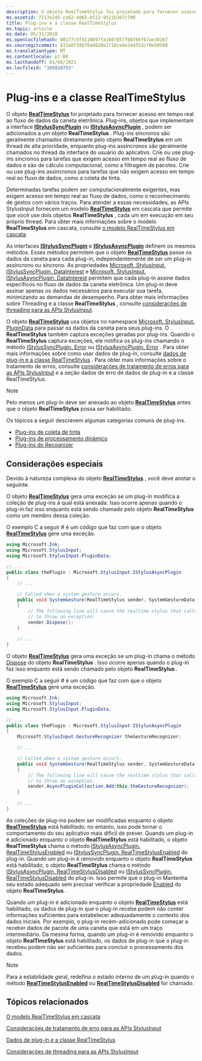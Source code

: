```yaml
---
description: O objeto RealTimeStylus foi projetado para fornecer acesso em tempo real ao fluxo de dados da caneta eletrônica.
ms.assetid: 7217e2d5-ca62-4d65-bf22-9511b367c798
title: Plug-ins e a classe RealTimeStylus
ms.topic: article
ms.date: 05/31/2018
ms.openlocfilehash: 08177c5f4110897fa1887857788766f67ae38167
ms.sourcegitcommit: 831e8f3db78ab820e1710cede244553c70e50500
ms.translationtype: MT
ms.contentlocale: pt-BR
ms.lasthandoff: 01/08/2021
ms.locfileid: "105810755"
---
```

# <a name="plug-ins-and-the-realtimestylus-class"></a>Plug-ins e a classe RealTimeStylus

O objeto [**RealTimeStylus**](realtimestylus-class.md) foi projetado para fornecer acesso em tempo real ao fluxo de dados da caneta eletrônica. Plug-ins, objetos que implementam a interface [**IStylusSyncPlugin**](/windows/win32/api/rtscom/nn-rtscom-istylussyncplugin) ou [**IStylusAsyncPlugin**](/windows/win32/api/rtscom/nn-rtscom-istylusasyncplugin) , podem ser adicionados a um objeto **RealTimeStylus** . Plug-ins síncronos são geralmente chamados diretamente pelo objeto **RealTimeStylus** em um thread de alta prioridade, enquanto plug-ins assíncronos são geralmente chamados no thread da interface do usuário do aplicativo. Crie ou use plug-ins síncronos para tarefas que exigem acesso em tempo real ao fluxo de dados e são de cálculo computacional, como a filtragem de pacotes. Crie ou use plug-ins assíncronos para tarefas que não exigem acesso em tempo real ao fluxo de dados, como a coleta de tinta.

Determinadas tarefas podem ser computacionalmente exigentes, mas exigem acesso em tempo real ao fluxo de dados, como o reconhecimento de gestos com vários traços. Para atender a essas necessidades, as APIs StylusInput fornecem um modelo [**RealTimeStylus**](realtimestylus-class.md) em cascata que permite que você use dois objetos **RealTimeStylus** , cada um em execução em seu próprio thread. Para obter mais informações sobre o modelo **RealTimeStylus** em cascata, consulte [o modelo RealTimeStylus em cascata](the-cascaded-realtimestylus-model.md).

As interfaces [**IStylusSyncPlugin**](/windows/win32/api/rtscom/nn-rtscom-istylussyncplugin) e [**IStylusAsyncPlugin**](/windows/win32/api/rtscom/nn-rtscom-istylusasyncplugin) definem os mesmos métodos. Esses métodos permitem que o objeto [**RealTimeStylus**](realtimestylus-class.md) passe os dados da caneta para cada plug-in, independentemente de ser um plug-in assíncrono ou síncrono. As propriedades [Microsoft. StylusInput. IStylusSyncPlugin. DataInterest](/previous-versions/ms824752(v=msdn.10)) e [Microsoft. StylusInput. IStylusAsyncPlugin. DataInterest](/previous-versions/ms824769(v=msdn.10)) permitem que cada plug-in assine dados específicos no fluxo de dados da caneta eletrônica. Um plug-in deve assinar apenas os dados necessários para executar sua tarefa, minimizando as demandas de desempenho. Para obter mais informações sobre Threading e a classe **RealTimeStylus** , consulte [considerações de threading para as APIs StylusInput](threading-considerations-for-the-stylusinput-apis.md).

O objeto [**RealTimeStylus**](realtimestylus-class.md) usa objetos no namespace [Microsoft. StylusInput. PluginData](/previous-versions/ms823992(v=msdn.10)) para passar os dados da caneta para seus plug-ins. O **RealTimeStylus** também captura exceções geradas por plug-ins. Quando o **RealTimeStylus** captura exceções, ele notifica os plug-ins chamando o método [IStylusSyncPlugin. Error](/previous-versions/ms824754(v=msdn.10)) ou [IStylusAsyncPlugin. Error](/previous-versions/ms824771(v=msdn.10)) . Para obter mais informações sobre como usar dados de plug-in, consulte [dados de plug-in e a classe RealTimeStylus](plug-in-data-and-the-realtimestylus-class.md) . Para obter mais informações sobre o tratamento de erros, consulte [considerações de tratamento de erros para as APIs StylusInput](error-handling-considerations-for-the-stylusinput-apis.md) e a seção dados de erro de dados de plug-in e a classe RealTimeStylus.

> [!Note]  
> Pelo menos um plug-in deve ser anexado ao objeto [**RealTimeStylus**](realtimestylus-class.md) antes que o objeto **RealTimeStylus** possa ser habilitado.

 

Os tópicos a seguir descrevem algumas categorias comuns de plug-ins.

-   [Plug-ins de coleta de tinta](ink-collection-plug-ins.md)
-   [Plug-ins de processamento dinâmico](dynamic-renderer-plug-ins.md)
-   [Plug-ins do Recognizer](recognizer-plug-ins.md)

## <a name="special-considerations"></a>Considerações especiais

Devido à natureza complexa do objeto [**RealTimeStylus**](realtimestylus-class.md) , você deve anotar o seguinte.

O objeto [**RealTimeStylus**](realtimestylus-class.md) gera uma exceção se um plug-in modifica a coleção de plug-ins à qual está anexada. Isso ocorre apenas quando o plug-in faz isso enquanto está sendo chamado pelo objeto **RealTimeStylus** como um membro dessa coleção.

O exemplo C a seguir \# é um código que faz com que o objeto [**RealTimeStylus**](realtimestylus-class.md) gere uma exceção.


```csharp
using Microsoft.Ink;
using Microsoft.StylusInput;
using Microsoft.StylusInput.PluginData;

// ...
public class thePlugin : Microsoft.StylusInput.IStylusAsyncPlugin
{
    // ...

    // Called when a system gesture occurs.
    public void SystemGesture(RealTimeStylus sender, SystemGestureData data)
    {
        // The following line will cause the realtime stylus that calls this method
        // to throw an exception.
        sender.Dispose();
    }
    
    // ...
}
```



O objeto [**RealTimeStylus**](realtimestylus-class.md) gera uma exceção se um plug-in chama o método [Dispose](/previous-versions/ms825891(v=msdn.10)) do objeto **RealTimeStylus** . Isso ocorre apenas quando o plug-in faz isso enquanto está sendo chamado pelo objeto **RealTimeStylus** .

O exemplo C a seguir \# é um código que faz com que o objeto [**RealTimeStylus**](realtimestylus-class.md) gere uma exceção.


```csharp
using Microsoft.Ink;
using Microsoft.StylusInput;
using Microsoft.StylusInput.PluginData;

// ...
public class thePlugin : Microsoft.StylusInput.IStylusAsyncPlugin
{
    Microsoft.StylusInput.GestureRecognizer theGestureRecognizer;

    // ...

    // Called when a system gesture occurs.
    public void SystemGesture(RealTimeStylus sender, SystemGestureData data)
    {
        // The following line will cause the realtime stylus that calls this method
        // to throw an exception.
        sender.AsyncPluginCollection.Add(this.theGestureRecognizer);
    }
    
    // ...
}
```



As coleções de plug-ins podem ser modificadas enquanto o objeto [**RealTimeStylus**](realtimestylus-class.md) está habilitado; no entanto, isso pode tornar o comportamento do seu aplicativo mais difícil de prever. Quando um plug-in é adicionado enquanto o objeto **RealTimeStylus** está habilitado, o objeto **RealTimeStylus** chama o método [IStylusAsyncPlugin. RealTimeStylusEnabled](/previous-versions/ms824775(v=msdn.10)) ou [IStylusSyncPlugin. RealTimeStylusEnabled](/previous-versions/ms824758(v=msdn.10)) do plug-in. Quando um plug-in é removido enquanto o objeto **RealTimeStylus** está habilitado, o objeto **RealTimeStylus** chama o método [IStylusAsyncPlugin. RealTimeStylusDisabled](/previous-versions/ms824774(v=msdn.10)) ou [IStylusSyncPlugin. RealTimeStylusDisabled](/previous-versions/ms824757(v=msdn.10)) do plug-in. Isso permite que o plug-in Mantenha seu estado adequado sem precisar verificar a propriedade [Enabled](/previous-versions/ms824832(v=msdn.10)) do objeto **RealTimeStylus** .

Quando um plug-in é adicionado enquanto o objeto [**RealTimeStylus**](realtimestylus-class.md) está habilitado, os dados de plug-in que o plug-in recebe podem não conter informações suficientes para estabelecer adequadamente o contexto dos dados iniciais. Por exemplo, o plug-in recém-adicionado pode começar a receber dados de pacote de uma caneta que está em um traço intermediário. Da mesma forma, quando um plug-in é removido enquanto o objeto **RealTimeStylus** está habilitado, os dados de plug-in que o plug-in recebeu podem não ser suficientes para concluir o processamento dos dados.

> [!Note]  
> Para a estabilidade geral, redefina o estado interno de um plug-in quando o método [**RealTimeStylusEnabled**](/windows/desktop/api/RTSCom/nf-rtscom-istylusplugin-realtimestylusenabled) ou [**RealTimeStylusDisabled**](/windows/desktop/api/RTSCom/nf-rtscom-istylusplugin-realtimestylusdisabled) for chamado.

 

## <a name="related-topics"></a>Tópicos relacionados

<dl> <dt>

[O modelo RealTimeStylus em cascata](the-cascaded-realtimestylus-model.md)
</dt> <dt>

[Considerações de tratamento de erro para as APIs StylusInput](error-handling-considerations-for-the-stylusinput-apis.md)
</dt> <dt>

[Dados de plug-in e a classe RealTimeStylus](plug-in-data-and-the-realtimestylus-class.md)
</dt> <dt>

[Considerações de threading para as APIs StylusInput](threading-considerations-for-the-stylusinput-apis.md)
</dt> </dl>

 

 
